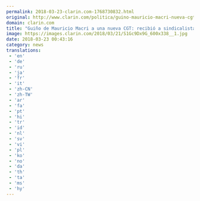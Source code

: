 ```yaml
---
permalink: 2018-03-23-clarin.com-1768730832.html
original: http://www.clarin.com/politica/guino-mauricio-macri-nueva-cgt-recibio-sindicalistas-dialoguistas_0_HJWwmnZcM.html
domain: clarin.com
title: "Guiño de Mauricio Macri a una nueva CGT: recibió a sindicalistas \"dialoguistas""
image: https://images.clarin.com/2018/03/21/S1Gc9Dx9G_600x338__1.jpg
date: 2018-03-23 00:43:16
category: news
translations: 
 - 'en'
 - 'de'
 - 'ru'
 - 'ja'
 - 'fr'
 - 'it'
 - 'zh-CN'
 - 'zh-TW'
 - 'ar'
 - 'fa'
 - 'pt'
 - 'hi'
 - 'tr'
 - 'id'
 - 'nl'
 - 'sv'
 - 'vi'
 - 'pl'
 - 'ko'
 - 'no'
 - 'da'
 - 'th'
 - 'ta'
 - 'ms'
 - 'hy'
---
```


